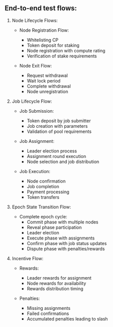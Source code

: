 ## End-to-end test flows:


1. Node Lifecycle Flows:
   - Node Registration Flow:
     * Whitelisting CP
     * Token deposit for staking
     * Node registration with compute rating
     * Verification of stake requirements

   - Node Exit Flow:
     * Request withdrawal
     * Wait lock period
     * Complete withdrawal
     * Node unregistration

2. Job Lifecycle Flow:
   - Job Submission:
     * Token deposit by job submitter
     * Job creation with parameters
     * Validation of pool requirements

   - Job Assignment:
     * Leader election process
     * Assignment round execution
     * Node selection and job distribution

   - Job Execution:
     * Node confirmation
     * Job completion 
     * Payment processing
     * Token transfers

3. Epoch State Transition Flow:
   - Complete epoch cycle:
     * Commit phase with multiple nodes
     * Reveal phase participation
     * Leader election 
     * Execute phase with assignments
     * Confirm phase with job status updates
     * Dispute phase with penalties/rewards

4. Incentive Flow:
   - Rewards:
     * Leader rewards for assignment
     * Node rewards for availability
     * Rewards distribution timing

   - Penalties:
     * Missing assignments
     * Failed confirmations
     * Accumulated penalties leading to slash
